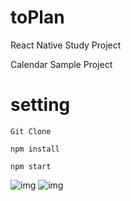 # toPlan

React Native Study Project

Calendar Sample Project

# setting

```
Git Clone
```

```
npm install
```

```
npm start
```



![img](https://chung10kr.github.io/assets/img/toPlan2.png)
![img](https://chung10kr.github.io/assets/img/toPlan1.png)
